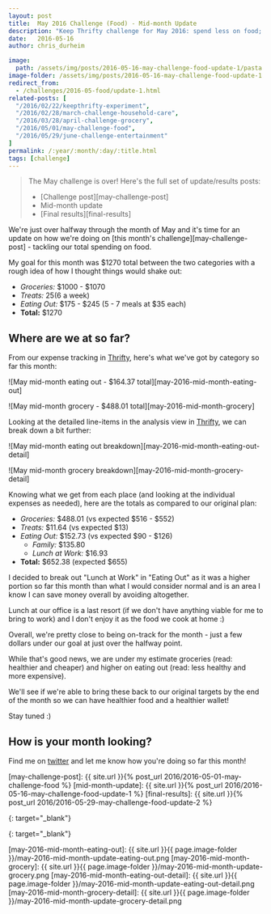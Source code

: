 ```yaml
---
layout: post
title:  May 2016 Challenge (Food) - Mid-month Update
description: "Keep Thrifty challenge for May 2016: spend less on food; see our mid-month results"
date:   2016-05-16
author: chris_durheim

image:
  path: /assets/img/posts/2016-05-16-may-challenge-food-update-1/pasta.jpg
image-folder: /assets/img/posts/2016-05-16-may-challenge-food-update-1
redirect_from:
  - /challenges/2016-05-food/update-1.html
related-posts: [
  "/2016/02/22/keepthrifty-experiment",
  "/2016/02/28/march-challenge-household-care",
  "/2016/03/28/april-challenge-grocery",
  "/2016/05/01/may-challenge-food",
  "/2016/05/29/june-challenge-entertainment"
]
permalink: /:year/:month/:day/:title.html
tags: [challenge]
---
```


> The May challenge is over! Here's the full set of update/results posts:
>
>   - [Challenge post][may-challenge-post]
>   - Mid-month update
>   - [Final results][final-results]

We're just over halfway through the month of May and it's time for an update on how we're doing on [this month's challenge][may-challenge-post] - tackling our total spending on food.

My goal for this month was $1270 total between the two categories with a rough idea of how I thought things would shake out:

* _Groceries:_ $1000 - $1070
* _Treats:_ $25 ($6 a week)
* _Eating Out:_ $175 - $245 (5 - 7 meals at $35 each)
* __Total:__ $1270

## Where are we at so far? #

From our expense tracking in [Thrifty][thrifty-link], here's what we've got by category so far this month:

![May mid-month eating out - $164.37 total][may-2016-mid-month-eating-out]

![May mid-month grocery - $488.01 total][may-2016-mid-month-grocery]

Looking at the detailed line-items in the analysis view in [Thrifty][thrifty-link], we can break down a bit further:

![May mid-month eating out breakdown][may-2016-mid-month-eating-out-detail]

![May mid-month grocery breakdown][may-2016-mid-month-grocery-detail]

Knowing what we get from each place (and looking at the individual expenses as needed), here are the totals as compared to our original plan:

* _Groceries:_ $488.01 (vs expected $516 - $552)
* _Treats:_ $11.64 (vs expected $13)
* _Eating Out:_ $152.73 (vs expected $90 - $126)
  * _Family:_ $135.80
  * _Lunch at Work:_ $16.93
* __Total:__ $652.38 (expected $655)

I decided to break out "Lunch at Work" in "Eating Out" as it was a higher portion so far this month than what I would consider normal and is an area I know I can save money overall by avoiding altogether.

Lunch at our office is a last resort (if we don't have anything viable for me to bring to work) and I don't enjoy it as the food we cook at home :)

Overall, we're pretty close to being on-track for the month - just a few dollars under our goal at just over the halfway point.

While that's good news, we are under my estimate groceries (read: healthier and cheaper) and higher on eating out (read: less healthy and more expensive).

We'll see if we're able to bring these back to our original targets by the end of the month so we can have healthier food and a healthier wallet!

Stay tuned :)

## How is your month looking? #

Find me on [twitter][twitter-profile] and let me know how you're doing so far this month!

[may-challenge-post]: {{ site.url }}{% post_url 2016/2016-05-01-may-challenge-food %}
[mid-month-update]: {{ site.url }}{% post_url 2016/2016-05-16-may-challenge-food-update-1 %}
[final-results]: {{ site.url }}{% post_url 2016/2016-05-29-may-challenge-food-update-2 %}

[twitter-profile]: http://www.twitter.com/keepthrifty
{: target="_blank"}

[thrifty-link]: https://thrifty.keepthrifty.com
{: target="_blank"}

[may-2016-mid-month-eating-out]: {{ site.url }}{{ page.image-folder }}/may-2016-mid-month-update-eating-out.png
[may-2016-mid-month-grocery]: {{ site.url }}{{ page.image-folder }}/may-2016-mid-month-update-grocery.png
[may-2016-mid-month-eating-out-detail]: {{ site.url }}{{ page.image-folder }}/may-2016-mid-month-update-eating-out-detail.png
[may-2016-mid-month-grocery-detail]: {{ site.url }}{{ page.image-folder }}/may-2016-mid-month-update-grocery-detail.png
